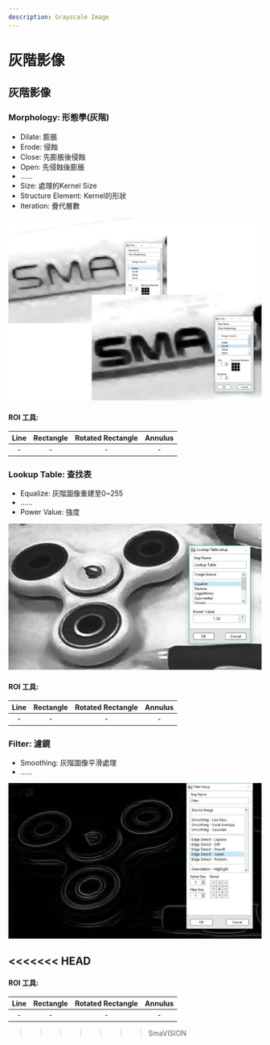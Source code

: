 ```yaml
---
description: Grayscale Image
---
```


# 灰階影像

## 灰階影像

### Morphology: 形態學\(灰階\)

* Dilate: 膨脹 
* Erode: 侵蝕 
* Close: 先膨脹後侵蝕 
* Open: 先侵蝕後膨脹 
* ……
* Size: 處理的Kernel Size 
* Structure Element: Kernel的形狀
* Iteration: 疊代層數

![](../../../.gitbook/assets/tu-pian-11.png)

#### ROI 工具:

| Line | Rectangle | Rotated Rectangle | Annulus |
| :---: | :---: | :---: | :---: |
| - | - | - | - |

### Lookup Table: 查找表

* Equalize: 灰階圖像重建至0~255 
* ……
* Power Value: 強度

![](../../../.gitbook/assets/tu-pian-12.jpg)

#### ROI 工具:

| Line | Rectangle | Rotated Rectangle | Annulus |
| :---: | :---: | :---: | :---: |
| - | - | - | - |

### Filter: 濾鏡

* Smoothing: 灰階圖像平滑處理 
* ……

![](../../../.gitbook/assets/tu-pian-13.jpg)

## &lt;&lt;&lt;&lt;&lt;&lt;&lt; HEAD

#### ROI 工具:

| Line | Rectangle | Rotated Rectangle | Annulus |
| :---: | :---: | :---: | :---: |
| - | - | - | - |

> > > > > > > SmaVISION

